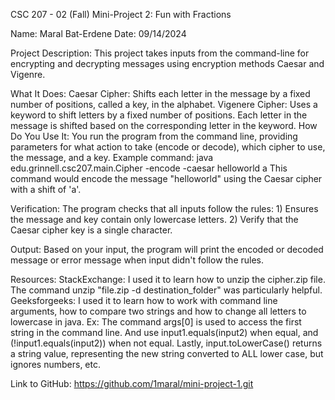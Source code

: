 CSC 207 - 02 (Fall)
Mini-Project 2: Fun with Fractions

Name: Maral Bat-Erdene
Date: 09/14/2024

Project Description:
This project takes inputs from the command-line for encrypting and decrypting messages using encryption methods Caesar and Vigenre.

What It Does:
 Caesar Cipher: Shifts each letter in the message by a fixed number of positions, called a key, in the alphabet.
 Vigenere Cipher: Uses a keyword to shift letters by a fixed number of positions. Each letter in the message is shifted based on the corresponding letter in the keyword.
How Do You Use It:
 You run the program from the command line, providing parameters for what action to take (encode or decode), which cipher to use, the message, and a key.
    Example command: java edu.grinnell.csc207.main.Cipher -encode -caesar helloworld a
    This command would encode the message "helloworld" using the Caesar cipher with a shift of 'a'.

 Verification: The program checks that all inputs follow the rules: 1) Ensures the message and key contain only lowercase letters. 2) Verify that the Caesar cipher key is a single character.

 Output: Based on your input, the program will print the encoded or decoded message or error message when input didn't follow the rules.

Resources:
StackExchange: I used it to learn how to unzip the cipher.zip file. The command unzip "file.zip -d destination_folder" was particularly helpful.
Geeksforgeeks: I used it to learn how to work with command line arguments, how to compare two strings and how to change all letters to lowercase in java. Ex: The command args[0] is used to access the first string in the command line. And use input1.equals(input2) when equal, and (!input1.equals(input2)) when not equal. Lastly, input.toLowerCase() returns a string value, representing the new string converted to ALL lower case, but ignores numbers, etc.

Link to GitHub: https://github.com/1maral/mini-project-1.git

